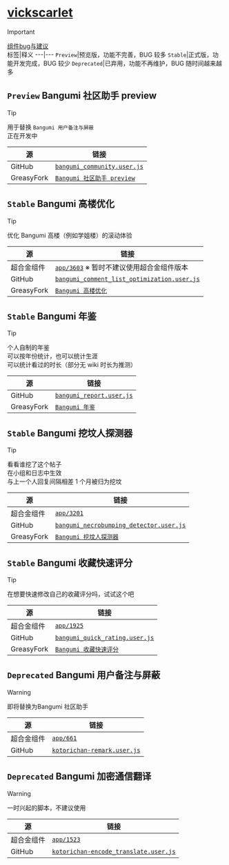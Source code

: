 # [vickscarlet](https://bgm.tv/user/vickscarlet)

> [!IMPORTANT]  
> [组件bug与建议](https://bgm.tv/blog/342007)  
> 标签|释义
> ---|---
> `Preview`|预览版，功能不完善，BUG 较多
> `Stable`|正式版，功能开发完成，BUG 较少
> `Deprecated`|已弃用，功能不再维护，BUG 随时间越来越多

## `Preview` Bangumi 社区助手 preview

> [!TIP]  
> 用于替换 `Bangumi 用户备注与屏蔽`  
> 正在开发中  

源|链接
---|---
GitHub|[`bangumi_community.user.js`](bangumi_community.user.js?raw=true)
GreasyFork|[`Bangumi 社区助手 preview`](https://greasyfork.org/zh-CN/scripts/527566-bangumi-%E7%A4%BE%E5%8C%BA%E5%8A%A9%E6%89%8B-preview)

## `Stable` Bangumi 高楼优化

> [!TIP] 
> 优化 Bangumi 高楼（例如学姐楼）的滚动体验 

源|链接
---|---
超合金组件|[`app/3603`](https://bgm.tv/dev/app/3603) ※ 暂时不建议使用超合金组件版本
GitHub|[`bangumi_comment_list_optimization.user.js`](bangumi_comment_list_optimization.user.js?raw=true)
GreasyFork|[`Bangumi 高楼优化`](https://greasyfork.org/zh-CN/scripts/527434-bangumi-%E9%AB%98%E6%A5%BC%E4%BC%98%E5%8C%96)

## `Stable` Bangumi 年鉴

> [!TIP]  
> 个人自制的年鉴  
> 可以按年份统计，也可以统计生涯  
> 可以统计看过的时长（部分无 wiki 时长为推测）  

源|链接
---|---
GitHub|[`bangumi_report.user.js`](bangumi_report.user.js?raw=true)
GreasyFork|[`Bangumi 年鉴`](https://greasyfork.org/zh-CN/scripts/456969-bangumi-%E5%B9%B4%E9%89%B4)

## `Stable` Bangumi 挖坟人探测器

> [!TIP]  
> 看看谁挖了这个帖子  
> 在小组和日志中生效  
> 与上一个人回复间隔相差 1 个月被归为挖坟  

源|链接
---|---
超合金组件|[`app/3201`](https://bgm.tv/dev/app/3201)
GitHub|[`bangumi_necrobumping_detector.user.js`](bangumi_necrobumping_detector.user.js?raw=true)
GreasyFork|[`Bangumi 挖坟人探测器`](https://greasyfork.org/zh-CN/scripts/490941-bangumi-%E6%8C%96%E5%9D%9F%E4%BA%BA%E6%8E%A2%E6%B5%8B%E5%99%A8)

## `Stable` Bangumi 收藏快速评分

> [!TIP]  
> 在想要快速修改自己的收藏评分吗，试试这个吧  

源|链接
---|---
超合金组件|[`app/1925`](https://bgm.tv/dev/app/1925)
GitHub|[`bangumi_quick_rating.user.js`](bangumi_quick_rating.user.js?raw=true)
GreasyFork|[`Bangumi 收藏快速评分`](https://greasyfork.org/zh-CN/scripts/527943-bangumi-%E6%94%B6%E8%97%8F%E5%BF%AB%E9%80%9F%E8%AF%84%E5%88%86)

## `Deprecated` Bangumi 用户备注与屏蔽

> [!WARNING]  
> 即将替换为Bangumi 社区助手  

源|链接
---|---
超合金组件|[`app/661`](https://bgm.tv/dev/app/661)
GitHub|[`kotorichan-remark.user.js`](kotorichan-remark.user.js?raw=true)


## `Deprecated` Bangumi 加密通信翻译

> [!WARNING]  
> 一时兴起的脚本，不建议使用 

源|链接
---|---
超合金组件|[`app/1523`](https://bgm.tv/dev/app/1523)
GitHub|[`kotorichan-encode_translate.user.js`](kotorichan-encode_translate.user.js?raw=true)
